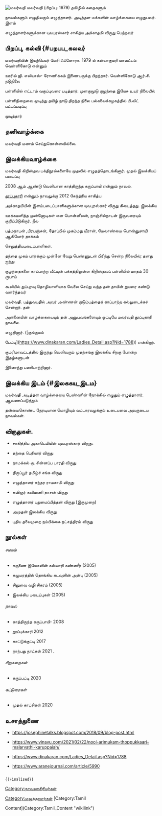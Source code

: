 ![மலர்வதி](Malarvathi.png "மலர்வதி") மலர்வதி (பிறப்பு: 1979) தமிழில் கதைகளும்
நாவல்களும் எழுதிவரும் எழுத்தாளர். அடித்தள மக்களின் வாழ்க்கையை எழுதுபவர். இளம்
எழுத்தாளர்களுக்கான யுவபுரஸ்கார் சாகித்ய அக்காதமி விருது பெற்றவர்

## பிறப்பு, கல்வி {#பறபப_கலவ}

மலர்வதியின் இயற்பெயர் மேரி ஃப்ளோரா. 1979 ல் கன்யாகுமரி மாவட்டம் வெள்ளிகோடு என்னும்
ஊரில் ஜி. எலியாஸ்- ரோணிக்கம் இணையருக்கு பிறந்தார். வெள்ளிகோடு ஆர்.சி. நடுநிலை
பள்ளியில் எட்டாம் வகுப்புவரை படித்தார். முளகுமூடு குழந்தை இயேசு உயர் நிலையில்
பள்ளிநிறைவை முடித்து தமிழ் நாடு திறந்த நிலை பல்கலைக்கழகத்தில் பி.லிட் பட்டப்படிப்பு
முடித்தார்

## தனிவாழ்க்கை

மலர்வதி மணம் செய்துகொள்ளவில்லை.

## இலக்கியவாழ்க்கை

மலர்வதி கிறிஸ்தவ பக்திநூல்களையே முதலில் எழுதத்தொடங்கினார். முதல் இலக்கியப் படைப்பு
2008 ஆம் ஆண்டு வெளியான காத்திருந்த கருப்பாயி என்னும் நாவல்.
[தூப்புகாரி](தூப்புகாரி "wikilink") என்னும் நாவலுக்கு 2012 கேந்த்ரிய சாகித்ய
அக்காதமியின் இளம்படைப்பாளிகளுக்கான யுவபுரஸ்கார் விருது கிடைத்தது. இலக்கிய
ஊக்கமளித்த முன்னோடிகள் என பொன்னீலன், நாஞ்சில்நாடன் இருவரையும் குறிப்பிடுகிறார். நீல
பத்மநாபன் ,பிரபஞ்சன், தோப்பில் முகம்மது மீரான், மேலாண்மை பொன்னுசாமி ஆகியோர் தாக்கம்
செலுத்தியபடைப்பாளிகள்.

தந்தை முகம் பார்க்கும் முன்னே வேறு பெண்ணுடன் பிரிந்து சென்ற நிலையில்; தனது ஐந்து
குழந்தைகளை காப்பாற்ற வீட்டின் பக்கத்திலுள்ள கிறிஸ்தவப் பள்ளியில் மாதம் 30 ரூபாய்
கூலியில் துப்புரவு தொழிலாளியாக வேலை செய்து வந்த தன் தாயின் துயரை கண்டு வளர்ந்தவர்
மலர்வதி. பத்துவயதில் அவர் அண்ணன் குடும்பத்தைக் காப்பாற்ற கல்லுடைக்கச் சென்றார். தன்
அன்னையின் வாழ்க்கையையும் தன் அனுபவங்களையும் ஒட்டியே மலர்வதி தூப்புகாரி நாவலை
எழுதினார். ([குங்குமம்
பேட்டி](https://www.dinakaran.com/Ladies_Detail.asp?Nid=1788)) என்கிறார்.
குமரிமாவட்டத்தில் இருந்து வெளிவரும் முதற்சங்கு இலக்கிய சிறகு போன்ற இதழ்களுடன்
இணைந்து பணியாற்றினார்.

## இலக்கிய இடம் {#இலககய_இடம}

மலர்வதி அடித்தள வாழ்க்கையை பெண்ணின் நோக்கில் எழுதும் எழுத்தாளர். ஆவணப்படுத்தும்
தன்மைகொண்ட நேரடியான மொழியும் வட்டாரவழக்கும் உடையவை அவருடைய நாவல்கள்.

## விருதுகள்.

-   சாகித்திய அகாடெமியின் யுவபுரஸ்கார் விருது.
-   தந்தை பெரியார் விருது
-   நாமக்கல் கு. சின்னப்ப பாரதி விருது
-   திருப்பூர் தமிழ்ச் சங்க விருது
-   எழுத்தாளர் சுந்தர ராமசாமி விருது
-   கவிஞர் கவிமணி தாசன் விருது
-   எழுத்தாளர் புதுமைப்பித்தன் விருது (இருமுறை)
-   அமுதன் இலக்கிய விருது
-   புதிய தலைமுறை நம்பிக்கை நட்சத்திரம் விருது

## நூல்கள்

###### சமயம்

-   கருணை இயேசுவின் கல்வாரி கண்ணீர் (2005)
-   கழுமரத்தில் தொங்கிய கடவுளின் அன்பு (2005)
-   சிலுவை வழி சிகரம் (2005)
-   இலக்கிய படைப்புகள் (2005)

###### நாவல்

-   காத்திருந்த கருப்பாயி- 2008
-   தூப்புக்காரி 2012
-   காட்டுக்குட்டி 2017
-   நாற்பது நாட்கள் 2021 .

###### சிறுகதைகள்

-   கருப்பட்டி 2020

###### கட்டுரைகள்

-   முதல் காட்சிகள் 2020

## உசாத்துணை

-   <https://josephinetalks.blogspot.com/2018/09/blog-post.html>
-   <https://www.vinavu.com/2021/02/22/nool-arimukam-thoppukkaari-malarvathi-karuppaiah/>
-   <https://www.dinakaran.com/Ladies_Detail.asp?Nid=1788>
-   <https://www.aranejournal.com/article/5990>

```{=mediawiki}
{{Finalised}}
```
[Category:நாவலாசிரியர்கள்](Category:நாவலாசிரியர்கள் "wikilink")
[Category:எழுத்தாளர்கள்](Category:எழுத்தாளர்கள் "wikilink") [Category:Tamil
Content](Category:Tamil_Content "wikilink")

